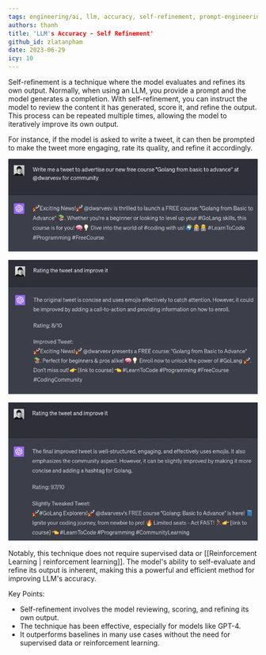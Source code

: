 ```yaml
---
tags: engineering/ai, llm, accuracy, self-refinement, prompt-engineering, chatgpt
authors: thanh
title: 'LLM's Accuracy - Self Refinement'
github_id: zlatanpham
date: 2023-06-29
icy: 10
---
```


Self-refinement is a technique where the model evaluates and refines its own output. Normally, when using an LLM, you provide a prompt and the model generates a completion. With self-refinement, you can instruct the model to review the content it has generated, score it, and refine the output. This process can be repeated multiple times, allowing the model to iteratively improve its own output.

For instance, if the model is asked to write a tweet, it can then be prompted to make the tweet more engaging, rate its quality, and refine it accordingly.

![](assets/llm's-accuracy---self-refinement_llm-self-refinement-step-1.webp)

![](assets/llm's-accuracy---self-refinement_llm-self-refinement-step-2.webp)

![](assets/llm's-accuracy---self-refinement_llm-self-refinement-step-3.webp)

Notably, this technique does not require supervised data or [[Reinforcement Learning | reinforcement learning]]. The model's ability to self-evaluate and refine its output is inherent, making this a powerful and efficient method for improving LLM's accuracy.

Key Points:

- Self-refinement involves the model reviewing, scoring, and refining its own output.
- The technique has been effective, especially for models like GPT-4.
- It outperforms baselines in many use cases without the need for supervised data or reinforcement learning.
